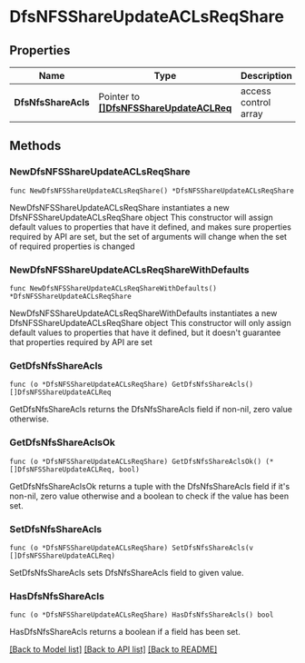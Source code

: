 # DfsNFSShareUpdateACLsReqShare

## Properties

Name | Type | Description | Notes
------------ | ------------- | ------------- | -------------
**DfsNfsShareAcls** | Pointer to [**[]DfsNFSShareUpdateACLReq**](DfsNFSShareUpdateACLReq.md) | access control array | [optional] 

## Methods

### NewDfsNFSShareUpdateACLsReqShare

`func NewDfsNFSShareUpdateACLsReqShare() *DfsNFSShareUpdateACLsReqShare`

NewDfsNFSShareUpdateACLsReqShare instantiates a new DfsNFSShareUpdateACLsReqShare object
This constructor will assign default values to properties that have it defined,
and makes sure properties required by API are set, but the set of arguments
will change when the set of required properties is changed

### NewDfsNFSShareUpdateACLsReqShareWithDefaults

`func NewDfsNFSShareUpdateACLsReqShareWithDefaults() *DfsNFSShareUpdateACLsReqShare`

NewDfsNFSShareUpdateACLsReqShareWithDefaults instantiates a new DfsNFSShareUpdateACLsReqShare object
This constructor will only assign default values to properties that have it defined,
but it doesn't guarantee that properties required by API are set

### GetDfsNfsShareAcls

`func (o *DfsNFSShareUpdateACLsReqShare) GetDfsNfsShareAcls() []DfsNFSShareUpdateACLReq`

GetDfsNfsShareAcls returns the DfsNfsShareAcls field if non-nil, zero value otherwise.

### GetDfsNfsShareAclsOk

`func (o *DfsNFSShareUpdateACLsReqShare) GetDfsNfsShareAclsOk() (*[]DfsNFSShareUpdateACLReq, bool)`

GetDfsNfsShareAclsOk returns a tuple with the DfsNfsShareAcls field if it's non-nil, zero value otherwise
and a boolean to check if the value has been set.

### SetDfsNfsShareAcls

`func (o *DfsNFSShareUpdateACLsReqShare) SetDfsNfsShareAcls(v []DfsNFSShareUpdateACLReq)`

SetDfsNfsShareAcls sets DfsNfsShareAcls field to given value.

### HasDfsNfsShareAcls

`func (o *DfsNFSShareUpdateACLsReqShare) HasDfsNfsShareAcls() bool`

HasDfsNfsShareAcls returns a boolean if a field has been set.


[[Back to Model list]](../README.md#documentation-for-models) [[Back to API list]](../README.md#documentation-for-api-endpoints) [[Back to README]](../README.md)


